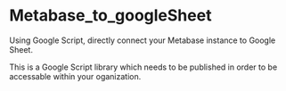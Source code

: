 # Metabase_to_googleSheet
Using Google Script, directly connect your Metabase instance to Google Sheet.

This is a Google Script library which needs to be published in order to be accessable within your oganization.
